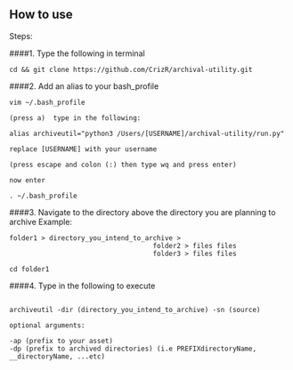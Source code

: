

## How to use

Steps: 

####1. Type the following in terminal

```
cd && git clone https://github.com/CrizR/archival-utility.git

```

####2. Add an alias to your bash_profile

```
vim ~/.bash_profile

(press a)  type in the following:

alias archiveutil="python3 /Users/[USERNAME]/archival-utility/run.py"

replace [USERNAME] with your username

(press escape and colon (:) then type wq and press enter)

now enter

. ~/.bash_profile

```

	
####3. Navigate to the directory above the directory you are planning to archive
Example:

```
folder1 > directory_you_intend_to_archive >
									folder2 > files files
									folder3 > files files

cd folder1

```
####4. Type in the following to execute

```
   
archiveutil -dir (directory_you_intend_to_archive) -sn (source) 

optional arguments:

-ap (prefix to your asset)
-dp (prefix to archived directories) (i.e PREFIXdirectoryName, __directoryName, ...etc)

```


